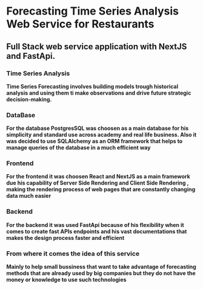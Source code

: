 # Forecasting Time Series Analysis Web Service for Restaurants

## Full Stack web service application with NextJS and FastApi.

### Time Series Analysis

**Time Series Forecasting involves building models trough historical analysis and using them ti make
observations and drive future strategic decision-making.**

### DataBase

**For the database PostgresSQL was choosen as a main database for his simplicity and standard use across academy and real life business. Also it was decided to use  SQLAlchemy as an ORM framework that helps to manage queries of the database in a much efficient way**

### Frontend 
**For the frontend it was choosen React and NextJS as a main framework due his capability of Server Side Rendering and Client Side Rendering , making the rendering process of web pages that are constantly changing data much easier**

### Backend 
**For the backend it was used FastApi because of his flexibility when it comes to create fast APIs endpoints and his vast documentations that makes the design process faster and efficient**


### From where it comes the idea of this service 

**Mainly to help small bussiness that want to take advantage of forecasting methods that are already used by big companies but they do not have the money or knowledge to use such technologies**


